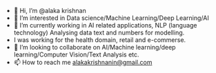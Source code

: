 - 👋 Hi, I’m @alaka krishnan
- 👀 I’m interested in Data science/Machine Learning/Deep Learning/AI
- 🌱 I’m currently working in AI related applications, NLP (language technology) Analysing data text and numbers for modelling.
- I was working for the health domain, retail and e-commerse.
- 💞️ I’m looking to collaborate on AI/Machine learning/deep learning/Computer Vision/Text Analysis etc.
- 📫 How to reach me alakakrishnanin@gmail.com

<!---
alaka-deepak/alaka-deepak is a ✨ special ✨ repository because its `README.md` (this file) appears on your GitHub profile.
You can click the Preview link to take a look at your changes.
--->
